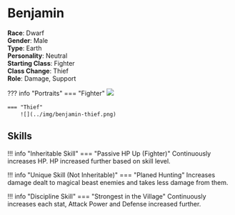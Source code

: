 # Benjamin

**Race**: Dwarf  
**Gender**: Male  
**Type**: Earth  
**Personality**: Neutral  
**Starting Class**: Fighter  
**Class Change**: Thief  
**Role**: Damage, Support

??? info "Portraits"
    === "Fighter"
        ![](../img/benjamin-fighter.png)

    === "Thief"
        ![](../img/benjamin-thief.png)

## Skills

!!! info "Inheritable Skill"
    === "Passive HP Up (Fighter)"
        Continuously increases HP. HP increased further based on skill level.

!!! info "Unique Skill (Not Inheritable)"
    === "Planed Hunting"
        Increases damage dealt to magical beast enemies and takes less damage from them.

!!! info "Discipline Skill"
    === "Strongest in the Village"
        Continuously increases each stat, Attack Power and Defense increased further.
